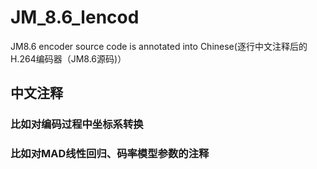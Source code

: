 # JM_8.6_lencod<br>
JM8.6 encoder source code is annotated into Chinese(逐行中文注释后的H.264编码器（JM8.6源码)）<br>
## 中文注释<br>
### 比如对编码过程中坐标系转换<br>
### 比如对MAD线性回归、码率模型参数的注释<br>
